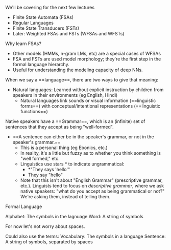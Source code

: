 We'll be covering for the next few lectures

- Finite State Automata (FSAs)
- Regular Languages
- Finite State Transducers (FSTs)
- Later: Weighted FSAs and FSTs (WFSAs and WFSTs)


Why learn FSAs?
- Other models (HMMs, n-gram LMs, etc) are a special cases of WFSAs
- FSA and FSTs are used model morphology; they're the first step in the formal language hierarchy.
- Useful for understanding the modeling capacity of deep NNs.


When we say a ==language==, there are two ways to give that meaning:
- Natural languages: Learned without explicit instruction by children from speakers in their environments (eg English, Hindi)
	- Natural languages link sounds or visual information (==linguistic forms==) with conceptual/intentional representations (==linguistic functions==)

Native speakers have a ==Grammar==, which is an (infinite) set of sentences that they accept as being "well-formed".
- ==A sentence can either be in the speaker's grammar, or not in the speaker's grammar.==
	- This is a personal thing (eg Ebonics, etc.)
	- In reality, it's a little but fuzzy as to whether you think something is "well formed," etc.
	- Linguistics use stars \* to indicate ungrammatical:
		- \*"They says 'hello'"
		- They say "hello"
	- Note that this isn't about "English Grammar" (prescriptive grammar, etc.). Linguists tend to focus on *descriptive grammar*, where we ask native speakers: "what do you accept as being grammatical or not?" We're asking them, instead of telling them.

Formal Language

Alphabet: The symbols in the lagnuage
Word: A string of symbols

For now let's not worry about spaces. 

Could also use the terms:
Vocabulary: The symbols in a language
Sentence: A string of symbols, separated by spaces



